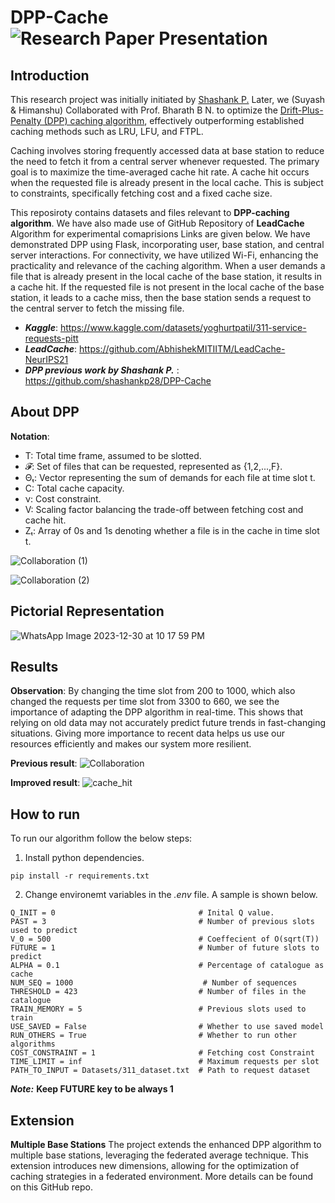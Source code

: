 # DPP-Cache![Research Paper Presentation](https://github.com/SuyashGaurav/DPP-Cache-main/assets/102952185/cffa3298-1b39-492c-84be-d3c5e0acab86)

## Introduction
This research project was initially initiated by [Shashank P.](https://github.com/shashankp28/DPP-Cache) Later, we (Suyash & Himanshu) Collaborated with Prof. Bharath B N. to optimize the [Drift-Plus-Penalty (DPP) caching algorithm](https://github.com/SuyashGaurav/DPP-Cache-Main-Flask-Implementation/tree/main/Base-Station/DPP), effectively outperforming established caching methods such as LRU, LFU, and FTPL.

Caching involves storing frequently accessed data at base station to reduce the need to fetch it from a central server whenever requested. 
The primary goal is to maximize the time-averaged cache hit rate. A cache hit occurs when the requested file is already present in the local cache. This is subject to constraints, specifically fetching cost and a fixed cache size.

This reposiroty contains datasets and files relevant to **DPP-caching algorithm**. We have also made use of GitHub Repository of **LeadCache** Algorithm for experimental comaprisions Links are given below.
We have demonstrated DPP using Flask, incorporating user, base station, and central server interactions. For connectivity, we have utilized Wi-Fi, enhancing the practicality and relevance of the caching algorithm. When a user demands a file that is already present in the local cache of the base station, it results in a cache hit. If the requested file is not present in the local cache of the base station, it leads to a cache miss, then the base station sends a request to the central server to fetch the missing file.

- ***Kaggle***: https://www.kaggle.com/datasets/yoghurtpatil/311-service-requests-pitt
- ***LeadCache***: https://github.com/AbhishekMITIITM/LeadCache-NeurIPS21
- ***DPP previous work by Shashank P.*** : https://github.com/shashankp28/DPP-Cache

## About DPP
**Notation**:
- T: Total time frame, assumed to be slotted.
- 𝓕: Set of files that can be requested, represented as {1,2,...,F}.
- Θₜ: Vector representing the sum of demands for each file at time slot t.
- C: Total cache capacity.
- ν: Cost constraint.
- V: Scaling factor balancing the trade-off between fetching cost and cache hit.
- Zₜ: Array of 0s and 1s denoting whether a file is in the cache in time slot t.

![Collaboration (1)](https://github.com/SuyashGaurav/DPP-Cache-main/assets/102952185/2baf940e-70ac-478b-a9fd-b73d635ec1a6)

![Collaboration (2)](https://github.com/SuyashGaurav/DPP-Cache-main/assets/102952185/1d0f17ab-985f-46e8-abcd-d59825f5e833)

## Pictorial Representation
![WhatsApp Image 2023-12-30 at 10 17 59 PM](https://github.com/SuyashGaurav/DPP-Cache-Main-Flask-Implementation/assets/102952185/b470f7b0-3a61-4496-aaa5-66766e034323)


  ## Results
   **Observation**: 
 By changing the time slot from 200 to 1000, which also changed the requests per time slot from 3300 to 660, we see the importance of adapting the DPP algorithm in real-time. This shows that relying on old data may not accurately predict future trends in fast-changing situations. Giving more importance to recent data helps us use our resources efficiently and makes our system more resilient.

 **Previous result**:
![Collaboration](https://github.com/SuyashGaurav/DPP-Cache-main/assets/102952185/f251e2e2-8c09-45f5-9da2-2261bdcc79b1)

  **Improved result**:
![cache_hit](https://github.com/SuyashGaurav/DPP-Cache-main/assets/102952185/5061081d-dc96-4b2c-b552-d6eb85fd0c43)
## How to run
To run our algorithm follow the below steps:

1. Install python dependencies.
```
pip install -r requirements.txt
```
2. Change environemt variables in the *.env* file. A sample is shown below.
```
Q_INIT = 0                                # Inital Q value.
PAST = 3                                  # Number of previous slots used to predict
V_0 = 500                                 # Coeffecient of O(sqrt(T))
FUTURE = 1                                # Number of future slots to predict
ALPHA = 0.1                               # Percentage of catalogue as cache
NUM_SEQ = 1000                             # Number of sequences
THRESHOLD = 423                           # Number of files in the catalogue
TRAIN_MEMORY = 5                          # Previous slots used to train
USE_SAVED = False                         # Whether to use saved model
RUN_OTHERS = True                         # Whether to run other algorithms
COST_CONSTRAINT = 1                       # Fetching cost Constraint
TIME_LIMIT = inf                          # Maximum requests per slot
PATH_TO_INPUT = Datasets/311_dataset.txt  # Path to request dataset
```
***Note:*** **Keep FUTURE key to be always 1**

## Extension
**Multiple Base Stations**
The project extends the enhanced DPP algorithm to multiple base stations, leveraging the federated average technique. This extension introduces new dimensions, allowing for the optimization of caching strategies in a federated environment. More details can be found on this GitHub repo.
